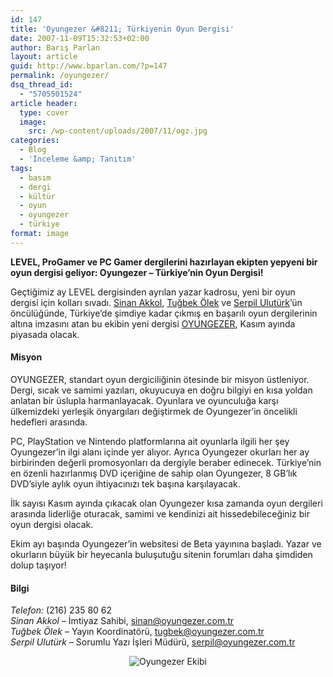 ```yaml
---
id: 147
title: 'Oyungezer &#8211; Türkiyenin Oyun Dergisi'
date: 2007-11-09T15:32:53+02:00
author: Barış Parlan
layout: article
guid: http://www.bparlan.com/?p=147
permalink: /oyungezer/
dsq_thread_id:
  - "5705501524"
article header:
  type: cover
  image:
    src: /wp-content/uploads/2007/11/ogz.jpg
categories:
  - Blog
  - 'İnceleme &amp; Tanıtım'
tags:
  - basım
  - dergi
  - kültür
  - oyun
  - oyungezer
  - türkiye
format: image
---
```


**LEVEL, ProGamer ve PC Gamer dergilerini hazırlayan ekipten yepyeni bir oyun dergisi geliyor: Oyungezer &#8211; Türkiye&#8217;nin Oyun Dergisi!**

Geçtiğimiz ay LEVEL dergisinden ayrılan yazar kadrosu, yeni bir oyun dergisi için kolları sıvadı. <a title="Sinan Akkol Homepage" href="http://blaxis.blogspot.com/" target="_blank">Sinan Akkol</a>, [Tuğbek Ölek](http://www.tugbek.com/ "Tuğbek Ölek Homepage") ve [Serpil Ulutürk](http://ruyatamirleri.blogspot.com/ "Serpil Ulutürk Homepage")’ün öncülüğünde, Türkiye’de şimdiye kadar çıkmış en başarılı oyun dergilerinin altına imzasını atan bu ekibin yeni dergisi <a title="Oyungezer Web Sitesi" href="http://www.oyungezer.com.tr" target="_blank">OYUNGEZER</a>, Kasım ayında piyasada olacak.

#### Misyon

OYUNGEZER, standart oyun dergiciliğinin ötesinde bir misyon üstleniyor. Dergi, sıcak ve samimi yazıları, okuyucuya en doğru bilgiyi en kısa yoldan anlatan bir üslupla harmanlayacak. Oyunlara ve oyunculuğa karşı ülkemizdeki yerleşik önyargıları değiştirmek de Oyungezer’in öncelikli hedefleri arasında.

PC, PlayStation ve Nintendo platformlarına ait oyunlarla ilgili her şey Oyungezer’in ilgi alanı içinde yer alıyor. Ayrıca Oyungezer okurları her ay birbirinden değerli promosyonları da dergiyle beraber edinecek. Türkiye’nin en özenli hazırlanmış DVD içeriğine de sahip olan Oyungezer, 8 GB’lık DVD’siyle aylık oyun ihtiyacınızı tek başına karşılayacak.

İlk sayısı Kasım ayında çıkacak olan Oyungezer kısa zamanda oyun dergileri arasında liderliğe oturacak, samimi ve kendinizi ait hissedebileceğiniz bir oyun dergisi olacak.

Ekim ayı başında Oyungezer’in websitesi de Beta yayınına başladı. Yazar ve okurların büyük bir heyecanla buluşutuğu sitenin forumları daha şimdiden dolup taşıyor!

#### Bilgi

_Telefon:_ (216) 235 80 62  
 _Sinan Akkol_ – İmtiyaz Sahibi, <a title="Sinan'a Mail" href="mailto:sinan@oyungezer.com.tr" target="_blank">sinan@oyungezer.com.tr</a>  
 _Tuğbek Ölek_ – Yayın Koordinatörü, <a title="Tuğbek'e mail" href="mailto:tugbek@oyungezer.com.tr" target="_blank">tugbek@oyungezer.com.tr</a>  
 _Serpil Ulutürk_ – Sorumlu Yazı İşleri Müdürü, <a title="Serpil'e mail" href="mailto:serpil@oyungezer.com.tr" target="_blank">serpil@oyungezer.com.tr</a>

<p style="text-align: center;">
  <img src="https://i2.wp.com/www.oyungezer.com.tr/images/stories/makale/merdi_-_kopya3.jpg?w=780" alt="Oyungezer Ekibi" data-recalc-dims="1" />
</p>
